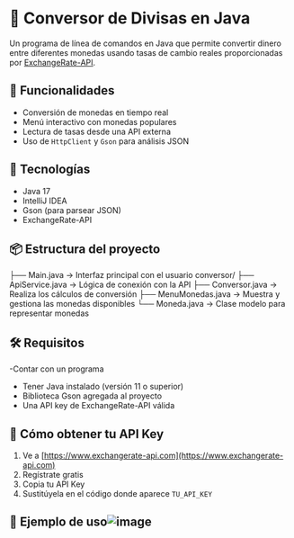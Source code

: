 # 💱 Conversor de Divisas en Java

Un programa de línea de comandos en Java que permite convertir dinero entre diferentes monedas usando tasas de cambio reales proporcionadas por [ExchangeRate-API](https://www.exchangerate-api.com/).

## 🚀 Funcionalidades

- Conversión de monedas en tiempo real
- Menú interactivo con monedas populares
- Lectura de tasas desde una API externa
- Uso de `HttpClient` y `Gson` para análisis JSON

## 🧱 Tecnologías

- Java 17
- IntelliJ IDEA
- Gson (para parsear JSON)
- ExchangeRate-API

## 📦 Estructura del proyecto
├── Main.java → Interfaz principal con el usuario
conversor/
├── ApiService.java → Lógica de conexión con la API
├── Conversor.java → Realiza los cálculos de conversión
├── MenuMonedas.java → Muestra y gestiona las monedas disponibles
└── Moneda.java → Clase modelo para representar monedas


## 🛠 Requisitos
-Contar con un programa 
- Tener Java instalado (versión 11 o superior)
- Biblioteca Gson agregada al proyecto
- Una API key de ExchangeRate-API válida

## 🔑 Cómo obtener tu API Key

1. Ve a [https://www.exchangerate-api.com](https://www.exchangerate-api.com)
2. Regístrate gratis
3. Copia tu API Key
4. Sustitúyela en el código donde aparece `TU_API_KEY`

## 🧪 Ejemplo de uso![image](https://github.com/user-attachments/assets/30472837-b850-43ce-b733-a13a82a992ce)
